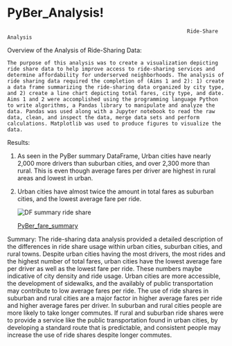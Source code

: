# PyBer_Analysis!
                                                              
                                                              Ride-Share Analysis
                                                              

  Overview of the Analysis of Ride-Sharing Data: 

	The purpose of this analysis was to create a visualization depicting ride share data to help improve access to ride-sharing services and determine affordability for underserved neighborhoods. The analysis of ride sharing data required the completion of (Aims 1 and 2): 1) create a data frame summarizing the ride-sharing data organized by city type, and 2) create a line chart depicting total fares, city type, and date. Aims 1 and 2 were accomplished using the programming language Python to write algorithms, a Pandas library to manipulate and analyze the data. Pandas was used along with a Jupyter notebook to read the raw data, clean, and inspect the data, merge data sets and perform calculations. Matplotlib was used to produce figures to visualize the data.
  
  Results:
1.	As seen in the PyBer summary DataFrame, Urban cities have nearly 2,000 more drivers than suburban cities, and over 2,300 more than rural. This is even though average fares per driver are highest in rural areas and lowest in urban.
2.	Urban cities have almost twice the amount in total fares as suburban cities, and the lowest average fare per ride.

    ![DF summary ride share](https://user-images.githubusercontent.com/69257381/112241328-096a5780-8c18-11eb-8476-7c318d90f9b6.PNG)

    [PyBer_fare_summary](https://user-images.githubusercontent.com/69257381/112241242-e17af400-8c17-11eb-8af6-2a0da6df7a47.png)
    
    
  Summary:
	The ride-sharing data analysis provided a detailed description of the differences in ride share usage within urban cities, suburban cities, and rural towns. Despite urban cities having the most drivers, the most rides and the highest number of total fares, urban cities have the lowest average fare per driver as well as the lowest fare per ride. These numbers maybe indicative of city density and ride usage. Urban cities are more accessible, the development of sidewalks, and the availably of public transportation may contribute to low average fares per ride. The use of ride shares in suburban and rural cities are a major factor in higher average fares per ride and higher average fares per driver. In suburban and rural cities people are more likely to take longer commutes. If rural and suburban ride shares were to provide a service like the public transportation found in urban cities, by developing a standard route that is predictable, and consistent people may increase the use of ride shares despite longer commutes. 
